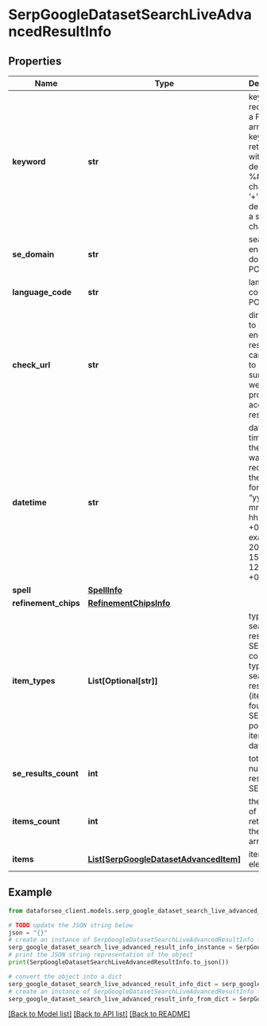 # SerpGoogleDatasetSearchLiveAdvancedResultInfo


## Properties

Name | Type | Description | Notes
------------ | ------------- | ------------- | -------------
**keyword** | **str** | keyword received in a POST array the keyword is returned with decoded %## (plus character ‘+’ will be decoded to a space character) | [optional] 
**se_domain** | **str** | search engine domain in a POST array | [optional] 
**language_code** | **str** | language code in a POST array | [optional] 
**check_url** | **str** | direct URL to search engine results you can use it to make sure that we provided accurate results | [optional] 
**datetime** | **str** | date and time when the result was received in the UTC format: “yyyy-mm-dd hh-mm-ss +00:00” example: 2019-11-15 12:57:46 +00:00 | [optional] 
**spell** | [**SpellInfo**](SpellInfo.md) |  | [optional] 
**refinement_chips** | [**RefinementChipsInfo**](RefinementChipsInfo.md) |  | [optional] 
**item_types** | **List[Optional[str]]** | types of search results in SERP contains types of search results (items) found in SERP. possible item type: dataset | [optional] 
**se_results_count** | **int** | total number of results in SERP | [optional] 
**items_count** | **int** | the number of results returned in the items array | [optional] 
**items** | [**List[SerpGoogleDatasetAdvancedItem]**](SerpGoogleDatasetAdvancedItem.md) | items of the element | [optional] 

## Example

```python
from dataforseo_client.models.serp_google_dataset_search_live_advanced_result_info import SerpGoogleDatasetSearchLiveAdvancedResultInfo

# TODO update the JSON string below
json = "{}"
# create an instance of SerpGoogleDatasetSearchLiveAdvancedResultInfo from a JSON string
serp_google_dataset_search_live_advanced_result_info_instance = SerpGoogleDatasetSearchLiveAdvancedResultInfo.from_json(json)
# print the JSON string representation of the object
print(SerpGoogleDatasetSearchLiveAdvancedResultInfo.to_json())

# convert the object into a dict
serp_google_dataset_search_live_advanced_result_info_dict = serp_google_dataset_search_live_advanced_result_info_instance.to_dict()
# create an instance of SerpGoogleDatasetSearchLiveAdvancedResultInfo from a dict
serp_google_dataset_search_live_advanced_result_info_from_dict = SerpGoogleDatasetSearchLiveAdvancedResultInfo.from_dict(serp_google_dataset_search_live_advanced_result_info_dict)
```
[[Back to Model list]](../README.md#documentation-for-models) [[Back to API list]](../README.md#documentation-for-api-endpoints) [[Back to README]](../README.md)


